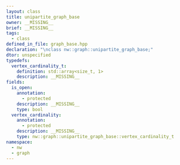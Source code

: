 ```yaml
---
layout: class
title: unipartite_graph_base
owner: __MISSING__
brief: __MISSING__
tags:
  - class
defined_in_file: graph_base.hpp
declaration: "\nclass nw::graph::unipartite_graph_base;"
dtor: unspecified
typedefs:
  vertex_cardinality_t:
    definition: std::array<size_t, 1>
    description: __MISSING__
fields:
  is_open:
    annotation:
      - protected
    description: __MISSING__
    type: bool
  vertex_cardinality:
    annotation:
      - protected
    description: __MISSING__
    type: nw::graph::unipartite_graph_base::vertex_cardinality_t
namespace:
  - nw
  - graph
---
```


```{index}  unipartite_graph_base
```

